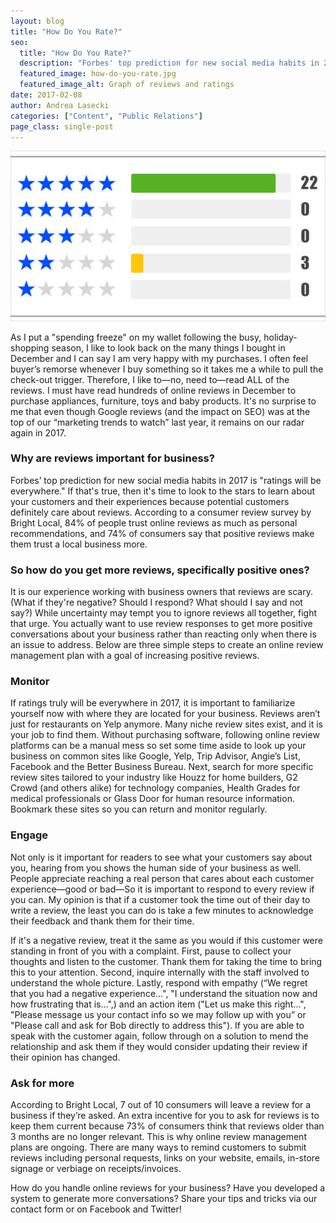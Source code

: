 ```yaml
---
layout: blog
title: "How Do You Rate?"
seo:
  title: "How Do You Rate?"
  description: "Forbes' top prediction for new social media habits in 2017 is 'ratings will be everywhere.' If that's true, then it's time to look to the stars to learn about your customers and their experiences because potential customers definitely care about reviews."
  featured_image: how-do-you-rate.jpg
  featured_image_alt: Graph of reviews and ratings
date: 2017-02-08
author: Andrea Lasecki
categories: ["Content", "Public Relations"]
page_class: single-post
---
```


![Graph of reviews and ratings](how-do-you-rate.jpg)

As I put a "spending freeze" on my wallet following the busy, holiday-shopping season, I like to look back on the many things I bought in December and I can say I am very happy with my purchases. I often feel buyer’s remorse whenever I buy something so it takes me a while to pull the check-out trigger. Therefore, I like to—no, need to&mdash;read ALL of the reviews. I must have read hundreds of online reviews in December to purchase appliances, furniture, toys and baby products. It's no surprise to me that even though Google reviews (and the impact on SEO) was at the top of our “marketing trends to watch” last year, it remains on our radar again in 2017.

### Why are reviews important for business?

Forbes’ top prediction for new social media habits in 2017 is "ratings will be everywhere." If that's true, then it's time to look to the stars to learn about your customers and their experiences because potential customers definitely care about reviews. According to a consumer review survey by Bright Local, 84% of people trust online reviews as much as personal recommendations, and 74% of consumers say that positive reviews make them trust a local business more.

### So how do you get more reviews, specifically positive ones?

It is our experience working with business owners that reviews are scary. (What if they're negative? Should I respond? What should I say and not say?) While uncertainty may tempt you to ignore reviews all together, fight that urge. You actually want to use review responses to get more positive conversations about your business rather than reacting only when there is an issue to address. Below are three simple steps to create an online review management plan with a goal of increasing positive reviews.

### Monitor

If ratings truly will be everywhere in 2017, it is important to familiarize yourself now with where they are located for your business. Reviews aren’t just for restaurants on Yelp anymore. Many niche review sites exist, and it is your job to find them. Without purchasing software, following online review platforms can be a manual mess so set some time aside to look up your business on common sites like Google, Yelp, Trip Advisor, Angie’s List, Facebook and the Better Business Bureau. Next, search for more specific review sites tailored to your industry like Houzz for home builders, G2 Crowd (and others alike) for technology companies, Health Grades for medical professionals or Glass Door for human resource information. Bookmark these sites so you can return and monitor regularly.

### Engage

Not only is it important for readers to see what your customers say about you, hearing from you shows the human side of your business as well. People appreciate reaching a real person that cares about each customer experience&mdash;good or bad&mdash;So it is important to respond to every review if you can. My opinion is that if a customer took the time out of their day to write a review, the least you can do is take a few minutes to acknowledge their feedback and thank them for their time.

If it's a negative review, treat it the same as you would if this customer were standing in front of you with a complaint. First, pause to collect your thoughts and listen to the customer. Thank them for taking the time to bring this to your attention. Second, inquire internally with the staff involved to understand the whole picture. Lastly, respond with empathy (“We regret that you had a negative experience…", "I understand the situation now and how frustrating that is…",) and an action item ("Let us make this right…", "Please message us your contact info so we may follow up with you” or "Please call and ask for Bob directly to address this"). If you are able to speak with the customer again, follow through on a solution to mend the relationship and ask them if they would consider updating their review if their opinion has changed.

### Ask for more

According to Bright Local, 7 out of 10 consumers will leave a review for a business if they’re asked. An extra incentive for you to ask for reviews is to keep them current because 73% of consumers think that reviews older than 3 months are no longer relevant. This is why online review management plans are ongoing. There are many ways to remind customers to submit reviews including personal requests, links on your website, emails, in-store signage or verbiage on receipts/invoices.

How do you handle online reviews for your business? Have you developed a system to generate more conversations? Share your tips and tricks via our contact form or on Facebook and Twitter!
